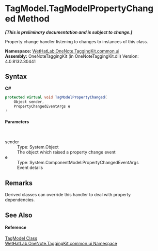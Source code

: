 # TagModel.TagModelPropertyChanged Method 
 _**\[This is preliminary documentation and is subject to change.\]**_

Property change handler listening to changes to instances of this class.

**Namespace:**&nbsp;<a href="043a9407-ac38-b3ac-7348-a6090af495ad.md">WetHatLab.OneNote.TaggingKit.common.ui</a><br />**Assembly:**&nbsp;OneNoteTaggingKit (in OneNoteTaggingKit.dll) Version: 4.0.8132.30441

## Syntax

**C#**<br />
``` C#
protected virtual void TagModelPropertyChanged(
	Object sender,
	PropertyChangedEventArgs e
)
```


#### Parameters
&nbsp;<dl><dt>sender</dt><dd>Type: System.Object<br />The object which raised a property change event</dd><dt>e</dt><dd>Type: System.ComponentModel.PropertyChangedEventArgs<br />Event details</dd></dl>

## Remarks
Derived classes can override this handler to deal with property dependencies.

## See Also


#### Reference
<a href="c74fe645-91b2-831c-6869-763addf746aa.md">TagModel Class</a><br /><a href="043a9407-ac38-b3ac-7348-a6090af495ad.md">WetHatLab.OneNote.TaggingKit.common.ui Namespace</a><br />
